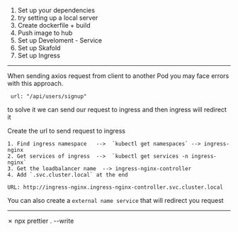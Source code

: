 1. Set up your dependencies
2. try setting up a local server
3. Create dockerfile + build
4. Push image to hub
5. Set up Develoment - Service
6. Set up Skafold
7. Set up Ingress

---

When sending axios request from client to another Pod you may face errors with this approach.

     url: "/api/users/signup"

to solve it we can send our request to ingress and then ingress will redirect it

Create the url to send request to ingress

    1. Find ingress namespace   -->  `kubectl get namespaces` --> ingress-nginx
    2. Get services of ingress  -->  `kubectl get services -n ingress-nginx`
    3. Get the loadbalancer name  --> ingress-nginx-controller
    4. Add `.svc.cluster.local` at the end

    URL: http://ingress-nginx.ingress-nginx-controller.svc.cluster.local

You can also create a `external name service` that will redirect you request

---

✗ npx prettier . --write
